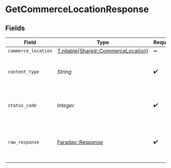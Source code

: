 # GetCommerceLocationResponse


## Fields

| Field                                                                          | Type                                                                           | Required                                                                       | Description                                                                    |
| ------------------------------------------------------------------------------ | ------------------------------------------------------------------------------ | ------------------------------------------------------------------------------ | ------------------------------------------------------------------------------ |
| `commerce_location`                                                            | [T.nilable(Shared::CommerceLocation)](../../models/shared/commercelocation.md) | :heavy_minus_sign:                                                             | Successful                                                                     |
| `content_type`                                                                 | *String*                                                                       | :heavy_check_mark:                                                             | HTTP response content type for this operation                                  |
| `status_code`                                                                  | *Integer*                                                                      | :heavy_check_mark:                                                             | HTTP response status code for this operation                                   |
| `raw_response`                                                                 | [Faraday::Response](https://www.rubydoc.info/gems/faraday/Faraday/Response)    | :heavy_check_mark:                                                             | Raw HTTP response; suitable for custom response parsing                        |